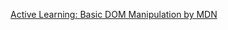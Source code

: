 [Active Learning: Basic DOM Manipulation by MDN](https://developer.mozilla.org/en-US/docs/Learn_web_development/Core/Scripting/DOM_scripting#active_learning_basic_dom_manipulation)